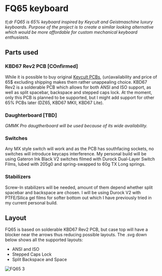 # FQ65 keyboard

_tl;dr FQ65 is 65% keyboard inspired by Keycult and Geistmaschine luxury keyboards. Purpose of the project is to create a similar looking alternative which would be more affordable for custom mechanical keyboard enthusiasts._

## Parts used
### KBD67 Rev2 PCB [COnfirmed]

While it is possible to buy original [Keycult PCBs](https://keycult.com/collections/accessories), (un)availability and price of 65$ excluding shipping makes them rather unappealing choice. KBD67 Rev2 is a solderable PCB which allows for both ANSI and ISO support, as well as split spacebar, backspace and stepped caps lock. At the moment, only this PCB is planned to be supported, but I might add support for other 65% PCBs later (DZ65, KBD67 MKII, KBD67 Lite).

### Daughterboard [TBD]

_GMMK Pro daugtherboard will be used because of its wide availability._

### Switches

Any MX style switch will work and as the PCB has southfacing sockets, no switches will introduce keycaps interference. My personal build will be using Gateron Ink Black V2 switches filmed with Durock Dual-Layer Switch Films, lubed with 205g0 and spring-swapped to 60g TX Long springs.

### Stabilizers

Screw-In stabilizers will be needed, amount of them depend whether split spacebar and backspace are chosen. I will be using Durock V2 with PTFE/Silica gel films for softer bottom out which I have previously tried in my current personal build.

## Layout
FQ65 is based on solderable KBD67 Rev2 PCB, but case top will have a blocker near the arrows thus reducing possible layouts. The .svg down below shows all the supported layouts:
- ANSI and ISO
- Stepped Caps Lock
- Split Backspace and Space

![FQ65 3](https://user-images.githubusercontent.com/99119828/152737766-694bc3c3-6bc7-4e49-9251-83a4f6a38ccf.svg)
